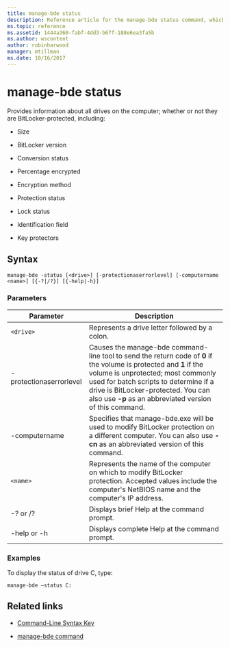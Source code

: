 ```yaml
---
title: manage-bde status
description: Reference article for the manage-bde status command, which provides information about all drives on the computer, regardless whether they are BitLocker protected.
ms.topic: reference
ms.assetid: 1444a360-fabf-4dd3-b67f-188e6ea3fa5b
ms.author: wscontent
author: robinharwood
manager: mtillman
ms.date: 10/16/2017
---
```


# manage-bde status

Provides information about all drives on the computer; whether or not they are BitLocker-protected, including:

- Size

- BitLocker version

- Conversion status

- Percentage encrypted

- Encryption method

- Protection status

- Lock status

- Identification field

- Key protectors

## Syntax

```
manage-bde -status [<drive>] [-protectionaserrorlevel] [-computername <name>] [{-?|/?}] [{-help|-h}]
```

### Parameters

| Parameter | Description |
| --------- | ----------- |
| `<drive>` | Represents a drive letter followed by a colon. |
| -protectionaserrorlevel | Causes the manage-bde command-line tool to send the return code of **0** if the volume is protected and **1** if the volume is unprotected; most commonly used for batch scripts to determine if a drive is BitLocker-protected. You can also use **-p** as an abbreviated version of this command. |
| -computername | Specifies that manage-bde.exe will be used to modify BitLocker protection on a different computer. You can also use **-cn** as an abbreviated version of this command. |
| `<name>` | Represents the name of the computer on which to modify BitLocker protection. Accepted values include the computer's NetBIOS name and the computer's IP address. |
| -? or /? | Displays brief Help at the command prompt. |
| -help or -h | Displays complete Help at the command prompt. |

### Examples

To display the status of drive C, type:

```
manage-bde –status C:
```

## Related links

- [Command-Line Syntax Key](command-line-syntax-key.md)

- [manage-bde command](manage-bde.md)
